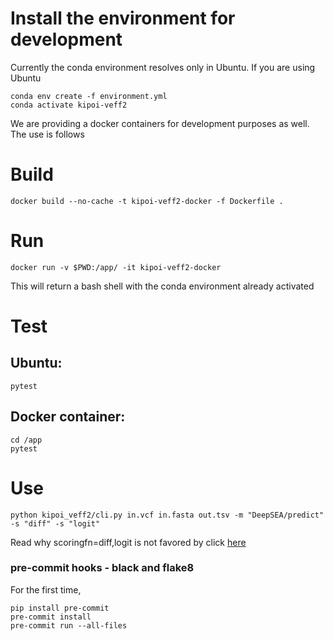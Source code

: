 # Install the environment for development
Currently the conda environment resolves only in Ubuntu. If you are using Ubuntu 
```
conda env create -f environment.yml
conda activate kipoi-veff2
```

We are providing a docker containers for development purposes as well. The use is follows

# Build
```
docker build --no-cache -t kipoi-veff2-docker -f Dockerfile .
```

# Run 
```
docker run -v $PWD:/app/ -it kipoi-veff2-docker
```

This will return a bash shell with the conda environment already activated

# Test

## Ubuntu:
```
pytest
```

## Docker container: 
```
cd /app
pytest
```

# Use
```
python kipoi_veff2/cli.py in.vcf in.fasta out.tsv -m "DeepSEA/predict" -s "diff" -s "logit"
```
Read why scoringfn=diff,logit is not favored by click [here](https://github.com/pallets/click/issues/484)

### pre-commit hooks - black and flake8

For the first time,
```
pip install pre-commit 
pre-commit install
pre-commit run --all-files
```

